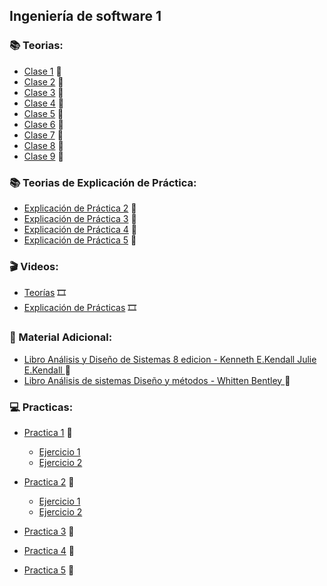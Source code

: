 ## Ingeniería de software 1

### :books: Teorias:
* [Clase 1](https://github.com/Caarito/Materia-IS1/blob/main/Teorias/Clase-1-Introduccion-Elicitacion.pdf) :open_book:
* [Clase 2](https://github.com/Caarito/Materia-IS1/blob/main/Teorias/Clase-2-Requerimientos-Proceso-HU.pdf) :open_book:
* [Clase 3](https://github.com/Caarito/Materia-IS1/blob/main/Teorias/Clase-3-Requerimientos-II-CU.pdf) :open_book:
* [Clase 4](https://github.com/Caarito/Materia-IS1/blob/main/Teorias/Clase-4-DTE.pdf) :open_book:
* [Clase 5](https://github.com/Caarito/Materia-IS1/blob/main/Teorias/Clase-5-RP-TD.pdf) :open_book:
* [Clase 6](https://github.com/Caarito/Materia-IS1/blob/main/Teorias/Clase-6-TD.pdf) :open_book:
* [Clase 7](https://github.com/Caarito/Materia-IS1/blob/main/Teorias/Clase-7-Analisis-estructurado-Modelos-de-proceso.pdf) :open_book:
* [Clase 8](https://github.com/Caarito/Materia-IS1/blob/main/Teorias/Clase-8-Metodologias-Agiles.pdf) :open_book:
* [Clase 9](https://github.com/Caarito/Materia-IS1/blob/main/Teorias/Clase-9-Calidad.pdf) :open_book:

### :books: Teorias de Explicación de Práctica:
* [Explicación de Práctica 2](https://github.com/Caarito/Materia-IS1/blob/main/Teorias/Explicaci%C3%B3n%20practica%202.pdf) :open_book:
* [Explicación de Práctica 3](https://github.com/Caarito/Materia-IS1/blob/main/Teorias/Explicaci%C3%B3n%20practica%203.pdf) :open_book:
* [Explicación de Práctica 4](https://github.com/Caarito/Materia-IS1/blob/main/Teorias/Explicacion%20practica%204.pdf) :open_book:
* [Explicación de Práctica 5](https://github.com/Caarito/Materia-IS1/blob/main/Teorias/Explicaci%C3%B3n%20practica%205.pdf) :open_book:


### :clapper: Videos:
* [Teorías](https://www.youtube.com/playlist?list=PL3a_0yafSm3iVPjuXxkmPldedzhCsnr29) :film_strip:
* [Explicación de Prácticas](https://www.youtube.com/playlist?list=PL3a_0yafSm3h9qVihlLuVVC5XkwGnmNVA) :film_strip:

### :round_pushpin: Material Adicional:
  * [Libro Análisis y Diseño de Sistemas 8 edicion - Kenneth E.Kendall
Julie E.Kendall ](https://github.com/Caarito/Materia-IS1/blob/main/Libros/Analisis%20y%20Diseno%20de%20Sistemas%20Kendall-8va.pdf):closed_book:
  * [Libro Análisis de sistemas Diseño y métodos - Whitten Bentley ](https://github.com/Caarito/Materia-IS1/blob/main/Libros/An%C3%A1lisis%20de%20sistemas%20Dise%C3%B1o%20y%20m%C3%A9todos%20-%20Whitten%20Bentley.pdf):closed_book:

### 💻 Practicas: 
 
 * [Practica 1](https://github.com/Caarito/Materia-IS1/blob/main/Practicas/Practica%201%20IS1.pdf) :page_facing_up:
     - [Ejercicio 1]()     
     - [Ejercicio 2]() 
 * [Practica 2](https://github.com/Caarito/Materia-IS1/blob/main/Practicas/Practica%202%20IS1.pdf) :page_facing_up:
     - [Ejercicio 1]()     
     - [Ejercicio 2]()

 * [Practica 3](https://github.com/Caarito/Materia-IS1/blob/main/Practicas/Practica%203%20IS1.pdf) :page_facing_up:

 * [Practica 4](https://github.com/Caarito/Materia-IS1/blob/main/Practicas/Practica%204%20IS1.pdf) :page_facing_up:

 * [Practica 5](https://github.com/Caarito/Materia-IS1/blob/main/Practicas/Practica%205%20IS1.pdf) :page_facing_up:
